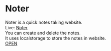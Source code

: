 # Noter
Noter is a quick notes taking website.<br>
Live: <a href="https://mohammedrihan551.github.io/Noter/">Noter</a><br>
You can create and delete the notes.<br>
It uses localstorage to store the notes in website.<br>
<a href="https://mohammedrihan551.github.io/Noter/">OPEN</a>

